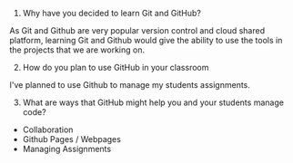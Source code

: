 1. Why have you decided to learn Git and GitHub?

As Git and Github are very popular version control and cloud shared platform, learning Git and Github would give the ability to use the tools in the projects that we are working on.

2. How do you plan to use GitHub in your classroom

I've planned to use Github to manage my students assignments.

3. What are ways that GitHub might help you and your students manage code?

- Collaboration
- Github Pages / Webpages
- Managing Assignments
